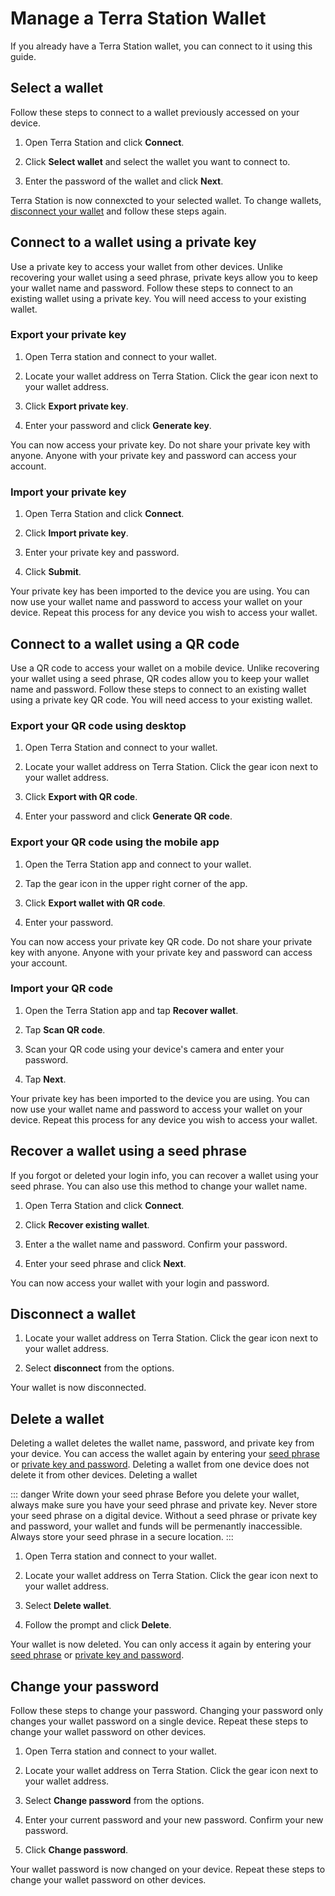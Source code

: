 # Manage a Terra Station Wallet

If you already have a Terra Station wallet, you can connect to it using this guide.

## Select a wallet

Follow these steps to connect to a wallet previously accessed on your device.

1. Open Terra Station and click **Connect**.

2. Click **Select wallet** and select the wallet you want to connect to.

3. Enter the password of the wallet and click **Next**.

Terra Station is now connexcted to your selected wallet. To change wallets, [disconnect your wallet](#disconnect-a-wallet) and follow these steps again.

## Connect to a wallet using a private key

Use a private key to access your wallet from other devices. Unlike recovering your wallet using a seed phrase, private keys allow you to keep your wallet name and password. Follow these steps to connect to an existing wallet using a private key. You will need access to your existing wallet.

### Export your private key

1. Open Terra station and connect to your wallet.

2. Locate your wallet address on Terra Station. Click the gear icon next to your wallet address.

3. Click **Export private key**.

4. Enter your password and click **Generate key**.

You can now access your private key. Do not share your private key with anyone. Anyone with your private key and password can access your account.

### Import your private key

1. Open Terra Station and click **Connect**.

2. Click **Import private key**.

3. Enter your private key and password.

4. Click **Submit**.

Your private key has been imported to the device you are using. You can now use your wallet name and password to access your wallet on your device. Repeat this process for any device you wish to access your wallet.

## Connect to a wallet using a QR code

Use a QR code to access your wallet on a mobile device. Unlike recovering your wallet using a seed phrase, QR codes allow you to keep your wallet name and password. Follow these steps to connect to an existing wallet using a private key QR code. You will need access to your existing wallet.

### Export your QR code using desktop

1. Open Terra Station and connect to your wallet.

2. Locate your wallet address on Terra Station. Click the gear icon next to your wallet address.

3. Click **Export with QR code**.

4. Enter your password and click **Generate QR code**.

### Export your QR code using the mobile app

1. Open the Terra Station app and connect to your wallet.

2. Tap the gear icon in the upper right corner of the app.

3. Click **Export wallet with QR code**.

4. Enter your password.

You can now access your private key QR code. Do not share your private key with anyone. Anyone with your private key and password can access your account.

### Import your QR code

1. Open the Terra Station app and tap **Recover wallet**.

2. Tap **Scan QR code**.

3. Scan your QR code using your device's camera and enter your password.

4. Tap **Next**.

Your private key has been imported to the device you are using. You can now use your wallet name and password to access your wallet on your device. Repeat this process for any device you wish to access your wallet.

## Recover a wallet using a seed phrase

If you forgot or deleted your login info, you can recover a wallet using your seed phrase. You can also use this method to change your wallet name.

1. Open Terra Station and click **Connect**.

2. Click **Recover existing wallet**.

3. Enter a the wallet name and password. Confirm your password.

4. Enter your seed phrase and click **Next**.

You can now access your wallet with your login and password.

## Disconnect a wallet

1. Locate your wallet address on Terra Station. Click the gear icon next to your wallet address.

2. Select **disconnect** from the options.

Your wallet is now disconnected.

## Delete a wallet

Deleting a wallet deletes the wallet name, password, and private key from your device. You can access the wallet again by entering your [seed phrase](#recover-a-wallet-using-a-seed-phrase) or [private key and password](#connect-to-a-wallet-using-a-private-key). Deleting a wallet from one device does not delete it from other devices. Deleting a wallet

::: danger Write down your seed phrase
Before you delete your wallet, always make sure you have your seed phrase and private key. Never store your seed phrase on a digital device. Without a seed phrase or private key and password, your wallet and funds will be permenantly inaccessible. Always store your seed phrase in a secure location.
:::

1. Open Terra station and connect to your wallet.

2. Locate your wallet address on Terra Station. Click the gear icon next to your wallet address.

3. Select **Delete wallet**.

4. Follow the prompt and click **Delete**.

Your wallet is now deleted. You can only access it again by entering your [seed phrase](#recover-a-wallet-using-a-seed-phrase) or [private key and password](#connect-to-a-wallet-using-a-private-key).

## Change your password

Follow these steps to change your password. Changing your password only changes your wallet password on a single device. Repeat these steps to change your wallet password on other devices.

1. Open Terra station and connect to your wallet.

2. Locate your wallet address on Terra Station. Click the gear icon next to your wallet address.

3. Select **Change password** from the options.

4. Enter your current password and your new password. Confirm your new password.

5. Click **Change password**.

Your wallet password is now changed on your device. Repeat these steps to change your wallet password on other devices.
